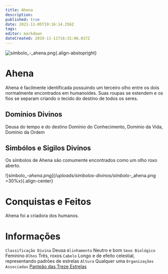```yaml
---
title: Ahena
description: 
published: true
date: 2021-11-05T19:16:14.256Z
tags: 
editor: markdown
dateCreated: 2019-11-11T16:31:06.017Z
---
```


<!-- SUBTITLE: Deusa do tempo e do destino -->

![símbolo_-_ahena.png](/uploads/simbolos-divinos/símbolo_-_ahena.png){.align-abstopright}
# Ahena
Ahena é facilmente identificada possuindo um terceiro olho entre os dois normalmente encontrados em humanoides. Suas roupas se estendem e os fios se separam criando o tecido do destino de todos os seres.

## Domínios Divinos
Deusa do tempo e do destino Domínio do Conhecimento, Domínio da Vida, Domínio da Ordem

## Simbólos e Sigilos Divinos
Os símbolos de Ahena são comumente encontrados como um olho roxo aberto.

![símbolo_-_ahena.png](/uploads/simbolos-divinos/símbolo_-_ahena.png =30%x){.align-center}

# Conquistas e Feitos
Ahena foi a criadora dos humanos.

# Informações
`Classificação Divina` Deusa
`Alinhamento` Neutro e bom 
`Sexo Biológico` Feminino
`Olhos` Três, roxos
`Cabelo` Longo e de efeito celestial, representando padrões de estrelas
`Altura` Qualquer uma 
`Organizações Associadas` [Panteão das Treze Estrelas](/divindades/panteao-das-treze-estrelas#panteao-das-treze-estrelas)


